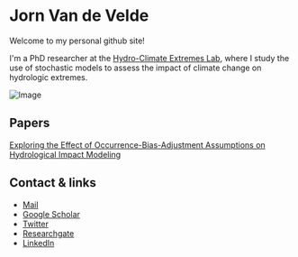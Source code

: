 # Jorn Van de Velde

Welcome to my personal github site!

I'm a PhD researcher at the [Hydro-Climate Extremes Lab](https://www.ugent.be/bw/environment/en/research/h-cel), where I study the use of stochastic models to assess the impact of climate change on hydrologic extremes.

![Image](images/DSC_0709GoedalsArmenWEGcropped.jpg)

## Papers

[Exploring the Effect of Occurrence-Bias-Adjustment Assumptions on Hydrological Impact Modeling](https://doi.org/10.3390/w13111573)

## Contact & links

- [Mail](jorn.vandevelde@ugent.be)
- [Google Scholar](https://scholar.google.com/citations?user=rH0j4nYAAAAJ&hl=nl)
- [Twitter](https://twitter.com/JornVelde)
- [Researchgate](https://www.researchgate.net/profile/Jorn-Van-De-Velde)
- [LinkedIn](https://www.linkedin.com/in/jorn-van-de-velde-b97057146/)
